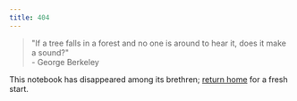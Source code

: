 ```yaml
---
title: 404
---
```


> "If a tree falls in a forest and no one is around to hear it, does it make a sound?"  
> \- George Berkeley

This notebook has disappeared among its brethren; [return home](/) for a fresh start.